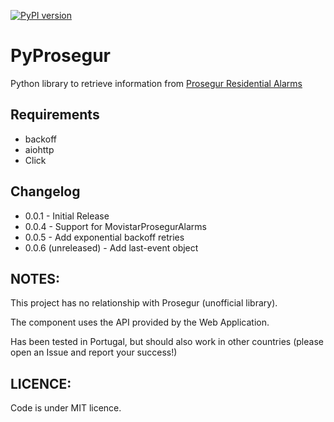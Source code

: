 [![PyPI version](https://badge.fury.io/py/pyprosegur.svg)](https://badge.fury.io/py/pyprosegur)

# PyProsegur
Python library to retrieve information from [Prosegur Residential Alarms](http://www.prosegur.pt)

## Requirements
- backoff
- aiohttp
- Click 

## Changelog

* 0.0.1 - Initial Release
* 0.0.4 - Support for MovistarProsegurAlarms
* 0.0.5 - Add exponential backoff retries
* 0.0.6 (unreleased) - Add last-event object

## NOTES:

This project has no relationship with Prosegur (unofficial library).

The component uses the API provided by the Web Application.

Has been tested in Portugal, but should also work in other countries (please open an Issue and report your success!)

## LICENCE:
Code is under MIT licence.  
